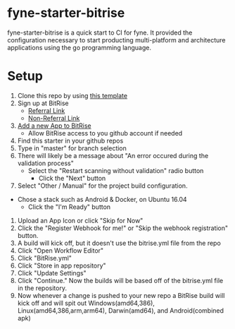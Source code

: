 # fyne-starter-bitrise
fyne-starter-bitrise is a quick start to CI for fyne. It provided the configuration necessary to start producting multi-platform and architecture applications using the go programming language.

# Setup
1. Clone this repo by using [this template](http://template.link "https://github.com/garrettcorn/fyne-starter-bitrise/generate")
1. Sign up at BitRise
    - [Referral Link](https://app.bitrise.io/referral/1cfba1cf5ffbaf60 "BitRise Referral Link") 
    - [Non-Referral Link](https://app.bitrise.io/ "BitRise Non-Referral Link")
1. [Add a new App to BitRise](https://app.bitrise.io/apps/add "BitRise add app")
    - Allow BitRise access to you github account if needed
1. Find this starter in your github repos
1. Type in "master" for branch selection
1. There will likely be a message about "An error occured during the validation process"
    - Select the "Restart scanning without validation" radio button
      - Click the "Next" button
1. Select "Other / Manual" for the project build configuration.
  - Chose a stack such as Android & Docker, on Ubuntu 16.04
    - Click the "I'm Ready" button
1. Upload an App Icon or click "Skip for Now"
1. Click the "Register Webhook for me!" or "Skip the webhook registration" button.
1. A build will kick off, but it doesn't use the bitrise.yml file from the repo
1. Click "Open Workflow Editor"
1. Click "BitRise.yml"
1. Click "Store in app repository"
1. Click "Update Settings"
1. Click "Continue." Now the builds will be based off of the bitrise.yml file in the repository.
1. Now whenever a change is pushed to your new repo a BitRise build will kick off and will spit out Windows(amd64,386), Linux(amd64,386,arm,arm64), Darwin(amd64), and Android(combined apk)
